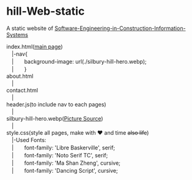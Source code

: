 # hill-Web-static
A static website of [Software-Engineering-in-Construction-Information-Systems](https://github.com/JuenTingShie/Software-Engineering-in-Construction-Information-Systems)

index.html([main page](https://juentingshie.github.io/hill-Web-static/index.html))    
　|-nav{    
　|　　background-image: url(./silbury-hill-hero.webp);    
　|　　}     
about.html    
　|    
contact.html    
　|    
header.js(to include nav to each pages)    
　|    
silbury-hill-hero.webp([Picture Source](https://www.english-heritage.org.uk/visit/places/silbury-hill/))   
　|    
style.css(style all pages, make with ❤️ and time ~~also life~~)    
　|-Used Fonts:    
　|　　font-family: 'Libre Baskerville', serif;    
　|　　font-family: 'Noto Serif TC', serif;    
　|　　font-family: 'Ma Shan Zheng', cursive;    
　|　　font-family: 'Dancing Script', cursive;   
